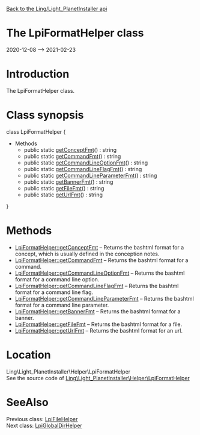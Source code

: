 [Back to the Ling/Light_PlanetInstaller api](https://github.com/lingtalfi/Light_PlanetInstaller/blob/master/doc/api/Ling/Light_PlanetInstaller.md)



The LpiFormatHelper class
================
2020-12-08 --> 2021-02-23






Introduction
============

The LpiFormatHelper class.



Class synopsis
==============


class <span class="pl-k">LpiFormatHelper</span>  {

- Methods
    - public static [getConceptFmt](https://github.com/lingtalfi/Light_PlanetInstaller/blob/master/doc/api/Ling/Light_PlanetInstaller/Helper/LpiFormatHelper/getConceptFmt.md)() : string
    - public static [getCommandFmt](https://github.com/lingtalfi/Light_PlanetInstaller/blob/master/doc/api/Ling/Light_PlanetInstaller/Helper/LpiFormatHelper/getCommandFmt.md)() : string
    - public static [getCommandLineOptionFmt](https://github.com/lingtalfi/Light_PlanetInstaller/blob/master/doc/api/Ling/Light_PlanetInstaller/Helper/LpiFormatHelper/getCommandLineOptionFmt.md)() : string
    - public static [getCommandLineFlagFmt](https://github.com/lingtalfi/Light_PlanetInstaller/blob/master/doc/api/Ling/Light_PlanetInstaller/Helper/LpiFormatHelper/getCommandLineFlagFmt.md)() : string
    - public static [getCommandLineParameterFmt](https://github.com/lingtalfi/Light_PlanetInstaller/blob/master/doc/api/Ling/Light_PlanetInstaller/Helper/LpiFormatHelper/getCommandLineParameterFmt.md)() : string
    - public static [getBannerFmt](https://github.com/lingtalfi/Light_PlanetInstaller/blob/master/doc/api/Ling/Light_PlanetInstaller/Helper/LpiFormatHelper/getBannerFmt.md)() : string
    - public static [getFileFmt](https://github.com/lingtalfi/Light_PlanetInstaller/blob/master/doc/api/Ling/Light_PlanetInstaller/Helper/LpiFormatHelper/getFileFmt.md)() : string
    - public static [getUrlFmt](https://github.com/lingtalfi/Light_PlanetInstaller/blob/master/doc/api/Ling/Light_PlanetInstaller/Helper/LpiFormatHelper/getUrlFmt.md)() : string

}






Methods
==============

- [LpiFormatHelper::getConceptFmt](https://github.com/lingtalfi/Light_PlanetInstaller/blob/master/doc/api/Ling/Light_PlanetInstaller/Helper/LpiFormatHelper/getConceptFmt.md) &ndash; Returns the bashtml format for a concept, which is usually defined in the conception notes.
- [LpiFormatHelper::getCommandFmt](https://github.com/lingtalfi/Light_PlanetInstaller/blob/master/doc/api/Ling/Light_PlanetInstaller/Helper/LpiFormatHelper/getCommandFmt.md) &ndash; Returns the bashtml format for a command.
- [LpiFormatHelper::getCommandLineOptionFmt](https://github.com/lingtalfi/Light_PlanetInstaller/blob/master/doc/api/Ling/Light_PlanetInstaller/Helper/LpiFormatHelper/getCommandLineOptionFmt.md) &ndash; Returns the bashtml format for a command line option.
- [LpiFormatHelper::getCommandLineFlagFmt](https://github.com/lingtalfi/Light_PlanetInstaller/blob/master/doc/api/Ling/Light_PlanetInstaller/Helper/LpiFormatHelper/getCommandLineFlagFmt.md) &ndash; Returns the bashtml format for a command line flag.
- [LpiFormatHelper::getCommandLineParameterFmt](https://github.com/lingtalfi/Light_PlanetInstaller/blob/master/doc/api/Ling/Light_PlanetInstaller/Helper/LpiFormatHelper/getCommandLineParameterFmt.md) &ndash; Returns the bashtml format for a command line parameter.
- [LpiFormatHelper::getBannerFmt](https://github.com/lingtalfi/Light_PlanetInstaller/blob/master/doc/api/Ling/Light_PlanetInstaller/Helper/LpiFormatHelper/getBannerFmt.md) &ndash; Returns the bashtml format for a banner.
- [LpiFormatHelper::getFileFmt](https://github.com/lingtalfi/Light_PlanetInstaller/blob/master/doc/api/Ling/Light_PlanetInstaller/Helper/LpiFormatHelper/getFileFmt.md) &ndash; Returns the bashtml format for a file.
- [LpiFormatHelper::getUrlFmt](https://github.com/lingtalfi/Light_PlanetInstaller/blob/master/doc/api/Ling/Light_PlanetInstaller/Helper/LpiFormatHelper/getUrlFmt.md) &ndash; Returns the bashtml format for an url.





Location
=============
Ling\Light_PlanetInstaller\Helper\LpiFormatHelper<br>
See the source code of [Ling\Light_PlanetInstaller\Helper\LpiFormatHelper](https://github.com/lingtalfi/Light_PlanetInstaller/blob/master/Helper/LpiFormatHelper.php)



SeeAlso
==============
Previous class: [LpiFileHelper](https://github.com/lingtalfi/Light_PlanetInstaller/blob/master/doc/api/Ling/Light_PlanetInstaller/Helper/LpiFileHelper.md)<br>Next class: [LpiGlobalDirHelper](https://github.com/lingtalfi/Light_PlanetInstaller/blob/master/doc/api/Ling/Light_PlanetInstaller/Helper/LpiGlobalDirHelper.md)<br>
